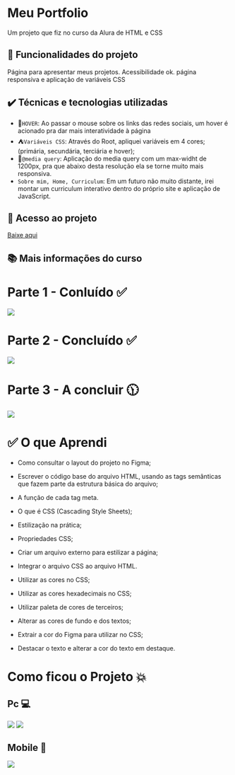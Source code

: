  # Meu Portfolio

Um projeto que fiz no curso da Alura de HTML e CSS 

## 🔨 Funcionalidades do projeto

Página para apresentar meus projetos. Acessibilidade ok. página responsiva e aplicação de variáveis CSS

## ✔️ Técnicas e tecnologias utilizadas

- 🤠`HOVER`: Ao passar o mouse sobre os links das redes sociais, um hover é acionado pra dar mais interatividade à página
- ⛺`Variáveis CSS`: Através do Root, apliquei variáveis em 4 cores; (primária, secundária, terciária e hover);  
- 📳`@media query`: Aplicação do media query com um max-widht de 1200px, pra que abaixo desta resolução ela se torne muito mais responsiva.
- `Sobre mim, Home, Curriculum`: Em um futuro não muito distante, irei montar um curriculum interativo dentro do próprio site e aplicação de JavaScript.

## 📁 Acesso ao projeto

<a href="https://drive.google.com/drive/folders/1R9Qp2vDaTB-bvgrKHh4D4LrtKsm-mx3u?usp=sharing">Baixe aqui</a>

## 📚 Mais informações do curso

# Parte 1 - Conluído ✅

<img src="https://media.discordapp.net/attachments/1044972183870525540/1086032738097840228/Formacao_A_partir_do_zero__HTML_e_CSS_para_projetos_web___Alura_-_Cursos_online_de_tecnologia.png?width=684&height=473">

# Parte 2 - Concluído ✅

<img src="https://media.discordapp.net/attachments/1044972183870525540/1086032806628577461/Formacao_A_partir_do_zero__HTML_e_CSS_para_projetos_web___Alura_-_Cursos_online_de_tecnologia_1.png">

# Parte 3 - A concluir 🕦

<img src="https://media.discordapp.net/attachments/1044972183870525540/1086032833891541123/Formacao_A_partir_do_zero__HTML_e_CSS_para_projetos_web___Alura_-_Cursos_online_de_tecnologia_2.png?width=760&height=473">

# ✅ O que Aprendi

* Como consultar o layout do projeto no Figma;

* Escrever o código base do arquivo HTML, usando as tags semânticas que fazem parte da estrutura básica do arquivo;

* A função de cada tag meta.

* O que é CSS (Cascading Style Sheets);

* Estilização na prática;

* Propriedades CSS;

* Criar um arquivo externo para estilizar a página;

* Integrar o arquivo CSS ao arquivo HTML.

* Utilizar as cores no CSS;

* Utilizar as cores hexadecimais no CSS;

* Utilizar paleta de cores de terceiros;

* Alterar as cores de fundo e dos textos;

* Extrair a cor do Figma para utilizar no CSS;

* Destacar o texto e alterar a cor do texto em destaque.

# Como ficou o Projeto 💥

## Pc 💻

<img src="https://media.discordapp.net/attachments/1044972183870525540/1086031882430464112/Gustavo_Araujo_Portfolio.png?width=822&height=473">
<img src="https://media.discordapp.net/attachments/1044972183870525540/1086031882153635980/Sobre_mim.png?width=773&height=473">

## Mobile 📱

<img src="https://media.discordapp.net/attachments/1044972183870525540/1086035775545692251/mobile.png?width=735&height=473">

